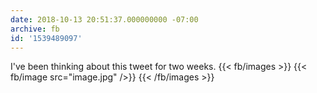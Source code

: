 ```yaml
---
date: 2018-10-13 20:51:37.000000000 -07:00
archive: fb
id: '1539489097'
---
```


I've been thinking about this tweet for two weeks.
{{< fb/images >}}
{{< fb/image src="image.jpg" />}}
{{< /fb/images >}}
